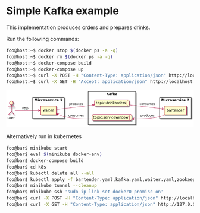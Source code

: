 # Simple Kafka example

This implementation produces orders and prepares drinks.

Run the following commands:

```bash
foo@host:~$ docker stop $(docker ps -a -q)
foo@host:~$ docker rm $(docker ps -a -q)
foo@host:~$ docker-compose build
foo@host:~$ docker-compose up
foo@host:~$ curl -X POST -H "Content-Type: application/json" http://localhost:8080/order -d '{"name":"coconut"}'
foo@host:~$ curl -X GET -H "Accept: application/json" http://localhost:8080/collect
```

![architecture](./docs/plantuml-arch.png)

Alternatively run in kubernetes

```bash
foo@bar$ minikube start
foo@bar$ eval $(minikube docker-env)
foo@bar$ docker-compose build
foo@bar$ cd k8s
foo@bar$ kubectl delete all --all
foo@bar$ kubectl apply -f bartender.yaml,kafka.yaml,waiter.yaml,zookeeper.yaml
foo@bar$ minikube tunnel --cleanup
foo@bar$ minikube ssh 'sudo ip link set docker0 promisc on'
foo@bar$ curl -X POST -H "Content-Type: application/json" http://localhost:8080/order -d '{"name":"coconut"}'
foo@bar$ curl -X GET -H "Content-Type: application/json" http://127.0.0.1:8080/collect
```
